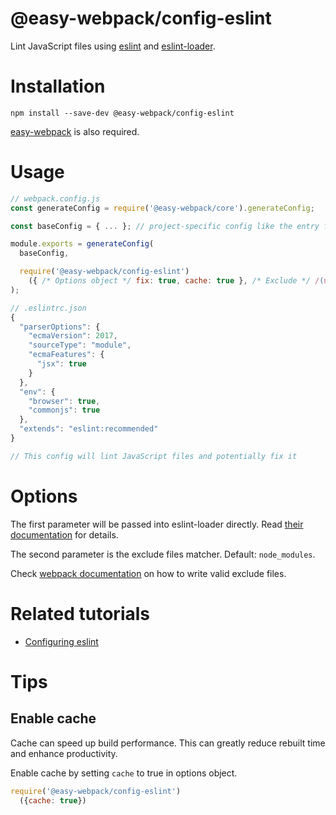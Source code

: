 # @easy-webpack/config-eslint
Lint JavaScript files using [eslint](http://eslint.org/) and [eslint-loader](https://github.com/MoOx/eslint-loader).

# Installation
```
npm install --save-dev @easy-webpack/config-eslint
```
[easy-webpack](https://github.com/easy-webpack/core) is also required.

# Usage
```js
// webpack.config.js
const generateConfig = require('@easy-webpack/core').generateConfig;

const baseConfig = { ... }; // project-specific config like the entry file

module.exports = generateConfig(
  baseConfig,

  require('@easy-webpack/config-eslint')
    ({ /* Options object */ fix: true, cache: true }, /* Exclude */ /(node_modules|bower_components)/)
);

// .eslintrc.json
{
  "parserOptions": {
    "ecmaVersion": 2017,
    "sourceType": "module",
    "ecmaFeatures": {
      "jsx": true
    }
  },
  "env": {
    "browser": true,
    "commonjs": true
  },
  "extends": "eslint:recommended"
}

// This config will lint JavaScript files and potentially fix it  
```

# Options
The first parameter will be passed into eslint-loader directly. Read [their documentation](https://github.com/MoOx/eslint-loader#options) for details.

The second parameter is the exclude files matcher. Default: `node_modules`.

Check [webpack documentation](https://webpack.js.org/configuration/module/#condition) on how to write valid exclude files.

# Related tutorials
 - [Configuring eslint](http://eslint.org/docs/user-guide/configuring)

# Tips
## Enable cache
Cache can speed up build performance. This can greatly reduce rebuilt time and enhance productivity.
 
Enable cache by setting `cache` to true in options object.

```js
require('@easy-webpack/config-eslint')
  ({cache: true})
```